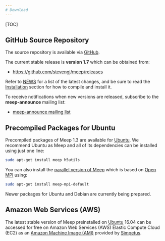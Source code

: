 ```yaml
---
# Download
---
```


[TOC]

GitHub Source Repository
------------------------

The source repository is available via [GitHub](https://github.com/stevengj/meep).

The current stable release is **version 1.7** which can be obtained from:

-   <https://github.com/stevengj/meep/releases>

Refer to [NEWS](https://github.com/stevengj/meep/blob/master/NEWS.md) for a list of the latest changes, and be sure to read the [Installation](Installation.md) section for how to compile and install it.

To receive notifications when new versions are released, subscribe to the **meep-announce** mailing list:

-   [meep-announce mailing list](http://ab-initio.mit.edu/cgi-bin/mailman/listinfo/meep-announce)

Precompiled Packages for Ubuntu
-------------------------------

Precompiled packages of Meep 1.3 are available for [Ubuntu](https://packages.ubuntu.com/search?keywords=meep). We recommend Ubuntu as Meep and all of its dependencies can be installed using just one line:

```sh
sudo apt-get install meep h5utils
```

You can also install the [parallel version of Meep](http://packages.debian.org/testing/science/meep-mpi-default) which is based on [Open MPI](https://www.open-mpi.org/) using:

```sh
sudo apt-get install meep-mpi-default
```

Newer packages for Ubuntu and Debian are currently being prepared.

Amazon Web Services (AWS)
-------------------------

The latest stable version of Meep preinstalled on [Ubuntu](https://en.wikipedia.org/wiki/Ubuntu) 16.04 can be accessed for free on Amazon Web Services (AWS) Elastic Compute Cloud (EC2) as an [Amazon Machine Image (AMI)](https://aws.amazon.com/marketplace/pp/B01KHWH0AS) provided by [Simpetus](http://www.simpetus.com/launchsims.html).